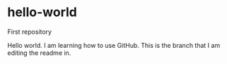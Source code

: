 # hello-world
First repository

Hello world. I am learning how to use GitHub.
This is the branch that I am editing the readme in.
